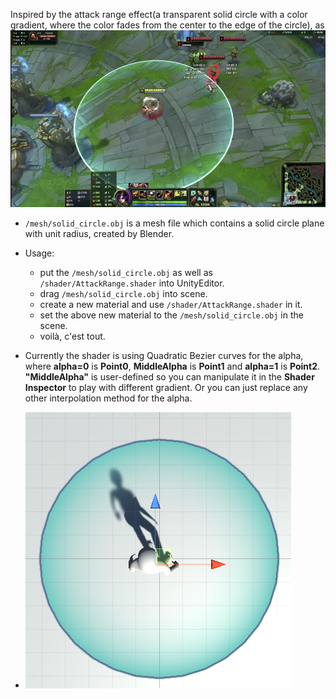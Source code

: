 Inspired by the attack range effect(a transparent solid circle with a color gradient, where the color fades from the center to the edge of the circle), as ![this image shown:](/AttackRangeEffect/images/lol-range-info.jpg)

- `/mesh/solid_circle.obj` is a mesh file which contains a solid circle plane with unit radius, created by Blender.

- Usage:
	- put the `/mesh/solid_circle.obj` as well as `/shader/AttackRange.shader` into UnityEditor.
	- drag `/mesh/solid_circle.obj` into scene.
	- create a new material and use `/shader/AttackRange.shader` in it.
	- set the above new material to the `/mesh/solid_circle.obj` in the scene.
	- voilà, c'est tout.

- Currently the shader is using Quadratic Bezier curves for the alpha, where **alpha=0** is **Point0**, **MiddleAlpha** is **Point1** and **alpha=1** is **Point2**. **"MiddleAlpha"** is user-defined so you can manipulate it in the **Shader Inspector** to play with different gradient. Or you can just replace any other interpolation method for the alpha.

- ![Result:](/AttackRangeEffect/images/result.png)